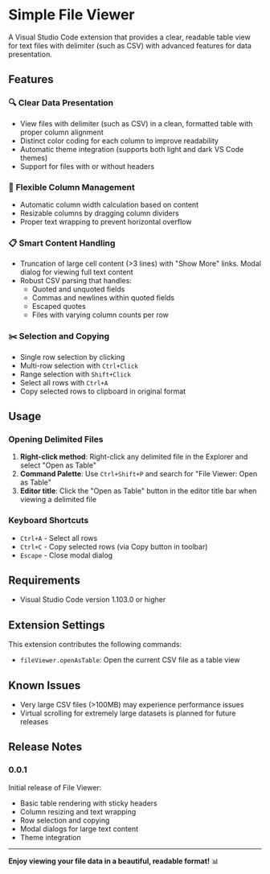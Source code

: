 # Simple File Viewer

A Visual Studio Code extension that provides a clear, readable table view for text files with delimiter (such as CSV) with advanced features for data presentation.

## Features

### 🔍 **Clear Data Presentation**
- View files with delimiter (such as CSV) in a clean, formatted table with proper column alignment
- Distinct color coding for each column to improve readability
- Automatic theme integration (supports both light and dark VS Code themes)
- Support for files with or without headers

### 📏 **Flexible Column Management**
- Automatic column width calculation based on content
- Resizable columns by dragging column dividers
- Proper text wrapping to prevent horizontal overflow

### 📋 **Smart Content Handling**
- Truncation of large cell content (>3 lines) with "Show More" links. Modal dialog for viewing full text content
- Robust CSV parsing that handles:
  - Quoted and unquoted fields
  - Commas and newlines within quoted fields
  - Escaped quotes
  - Files with varying column counts per row

### ✂️ **Selection and Copying**
- Single row selection by clicking
- Multi-row selection with `Ctrl+Click`
- Range selection with `Shift+Click`
- Select all rows with `Ctrl+A`
- Copy selected rows to clipboard in original format

## Usage

### Opening Delimited Files

1. **Right-click method**: Right-click any delimited file in the Explorer and select "Open as Table"
2. **Command Palette**: Use `Ctrl+Shift+P` and search for "File Viewer: Open as Table"
3. **Editor title**: Click the "Open as Table" button in the editor title bar when viewing a delimited file

### Keyboard Shortcuts

- `Ctrl+A` - Select all rows
- `Ctrl+C` - Copy selected rows (via Copy button in toolbar)
- `Escape` - Close modal dialog

## Requirements

- Visual Studio Code version 1.103.0 or higher

## Extension Settings

This extension contributes the following commands:

- `fileViewer.openAsTable`: Open the current CSV file as a table view

## Known Issues

- Very large CSV files (>100MB) may experience performance issues
- Virtual scrolling for extremely large datasets is planned for future releases

## Release Notes

### 0.0.1

Initial release of File Viewer:
- Basic table rendering with sticky headers
- Column resizing and text wrapping
- Row selection and copying
- Modal dialogs for large text content
- Theme integration

---

**Enjoy viewing your file data in a beautiful, readable format!** 📊
